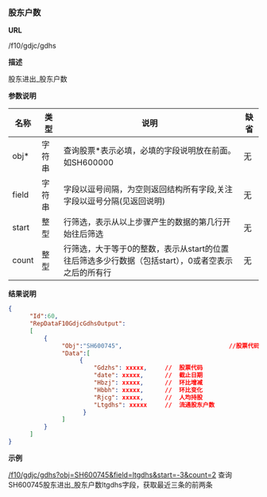 
### 股东户数

**URL**

/f10/gdjc/gdhs

**描述**

股东进出_股东户数

**参数说明**

|名称|类型|说明|缺省|
| -------- | -------- | -------- | -------- |
|obj\*|字符串|查询股票\*表示必填，必填的字段说明放在前面。如SH600000|无|
|field|字符串|字段以逗号间隔，为空则返回结构所有字段,关注字段以逗号分隔(见返回说明)|无|
|start|整型|行筛选，表示从以上步骤产生的数据的第几行开始往后筛选|无|
|count|整型|行筛选，大于等于0的整数，表示从start的位置往后筛选多少行数据（包括start），0或者空表示之后的所有行|无|


**结果说明**

```json
{
      "Id":60,
      "RepDataF10GdjcGdhsOutput":
      [
          {
               "Obj":"SH600745",                              //股票代码
               "Data":[
                    {
						"Gdzhs": xxxxx,		// 	股票代码
						"date": xxxxx,		//  截止日期
						"Hbzj": xxxxx,		// 	环比增减 
						"Hbbh": xxxxx,		//  环比变化 	
						"Rjcg": xxxxx,		//	人均持股 
						"Ltgdhs": xxxxx		// 	流通股东户数
                     }
               ]
          }
      ]
}
```

**示例**

[/f10/gdjc/gdhs?obj=SH600745&field=ltgdhs&start=-3&count=2]($APIHOST$/f10/gdjc/gdhs?obj=SH600745&field=ltgdhs&start=-3&count=2)
查询SH600745股东进出_股东户数ltgdhs字段，获取最近三条的前两条
